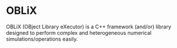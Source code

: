 # OBLiX
OBLiX (OBject Library eXecutor) is a C++ framework (and/or) library designed to perform complex and heterogeneous numerical simulations/operations easily.
